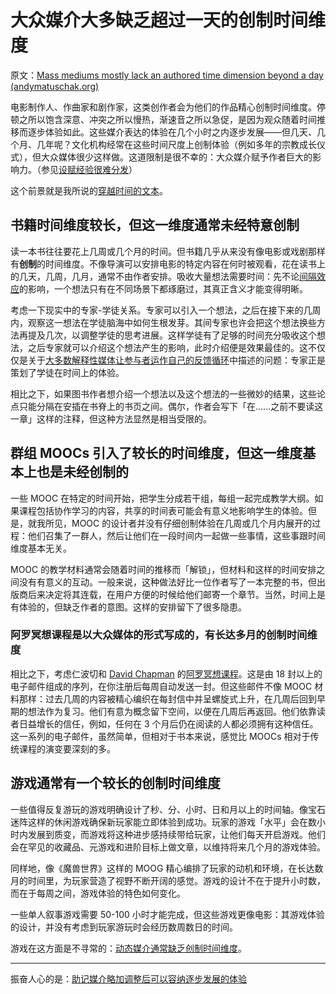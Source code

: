 # 大众媒介大多缺乏超过一天的创制时间维度

原文：[Mass mediums mostly lack an authored time dimension beyond a day (andymatuschak.org)](https://notes.andymatuschak.org/z7JZswHPm99BbpTnb7NcP9Rnp8Bs6jsM3zjdv)

电影制作人、作曲家和剧作家，这类创作者会为他们的作品精心创制时间维度。停顿之所以饱含深意、冲突之所以慢热，渐速音之所以急促，是因为观众随着时间推移而逐步体验如此。这些媒介表达的体验在几个小时之内逐步发展——但几天、几个月、几年呢？文化机构经常在这些时间尺度上创制体验（例如多年的宗教成长仪式），但大众媒体很少这样做。这道限制是很不幸的：大众媒介赋予作者巨大的影响力。（参见[设赋经验很难分发](https://notes.andymatuschak.org/z2K87JksHrc9UDQR2PoTxXeRNdJA1Wo9N8Au2)）

这个前景就是我所说的[穿越时间的文本](https://notes.andymatuschak.org/z73hGbYFm7bjV3yYwK29MvbBZEcwK6kWyduqV)。

## 书籍时间维度较长，但这一维度通常未经特意创制

读一本书往往要花上几周或几个月的时间。但书籍几乎从来没有像电影或戏剧那样有**创制**的时间维度。不像导演可以安排电影的特定内容在何时被观看，花在读书上的几天，几周，几月，通常不由作者安排。吸收大量想法需要时间：先不论[间隔效应](https://notes.andymatuschak.org/z5oCe7JTrkYfmb6SHE4n5HxisE7PdwS6nmXEw)的影响，一个想法只有在不同场景下都琢磨过，其真正含义才能变得明晰。

考虑一下现实中的专家-学徒关系。专家可以引入一个想法，之后在接下来的几周内，观察这一想法在学徒脑海中如何生根发芽。其间专家也许会把这个想法换些方法再提及几次，以调整学徒的思考进展。这样学徒有了足够的时间充分吸收这个想法，之后专家就可以介绍这个想法产生的影响，此时介绍便是效果最佳的。这不仅仅是关于[大多数解释性媒体让参与者运作自己的反馈循环](https://notes.andymatuschak.org/z6MLXiJ7vmVAxRxhanUJzDcBE6hhhV9oy6Ukc)中描述的问题：专家正是策划了学徒在时间上的体验。

相比之下，如果图书作者想介绍一个想法以及这个想法的一些微妙的结果，这些论点只能分隔在安插在书脊上的书页之间。偶尔，作者会写下「在......之前不要读这一章」这样的注释，但这种方法显然是相当受限的。

## 群组 MOOCs 引入了较长的时间维度，但这一维度基本上也是未经创制的

一些 MOOC 在特定的时间开始，把学生分成若干组，每组一起完成教学大纲。如果课程包括协作学习的内容，共享的时间表可能会有意义地影响学生的体验。但是，就我所见，MOOC 的设计者并没有仔细创制体验在几周或几个月内展开的过程：他们召集了一群人，然后让他们在一段时间内一起做一些事情，这些事跟时间维度基本无关。

MOOC 的教学材料通常会随着时间的推移而「解锁」，但材料和这样的时间安排之间没有有意义的互动。一般来说，这种做法好比一位作者写了一本完整的书，但出版商后来决定将其连载，在用户方便的时候给他们邮寄一个章节。当然，时间上是有体验的，但缺乏作者的意图。这样的安排留下了很多隐患。

### 阿罗冥想课程是以大众媒体的形式写成的，有长达多月的创制时间维度

相比之下，考虑仁波切和 [David Chapman](https://notes.andymatuschak.org/z29Uv6CnK2xSy3nivekQwMMXW2jwzd4yQWbN) 的[阿罗冥想课程](http://aromeditation.org/)。这是由 18 封以上的电子邮件组成的序列，在你注册后每周自动发送一封。但这些邮件不像 MOOC 材料那样：过去几周的内容被精心编织在每封信中并呈螺旋式上升，在几周后回到早期的想法作为复习。他们有意为概念留下空间，以便在几周后再返回。他们依靠读者日益增长的信任，例如，任何在 3 个月后仍在阅读的人都必须拥有这种信任。这一系列的电子邮件，虽然简单，但相对于书本来说，感觉比 MOOCs 相对于传统课程的演变要深刻的多。

## 游戏通常有一个较长的创制时间维度

一些值得反复游玩的游戏明确设计了秒、分、小时、日和月以上的时间轴。像宝石迷阵这样的休闲游戏确保新玩家能立即体验到成功。玩家的游戏「水平」会在数小时内发展到质变，而游戏将这种进步感持续带给玩家，让他们每天开启游戏。他们会在罕见的收藏品、元游戏和进阶目标上做文章，以维持将来几个月的游戏体验。

同样地，像《魔兽世界》这样的 MOOG 精心编排了玩家的动机和环境，在长达数月的时间里，为玩家营造了视野不断开阔的感觉。游戏的设计不在于提升小时数，而在于每周之间，游戏体验的特色如何变化。

一些单人叙事游戏需要 50-100 小时才能完成，但这些游戏更像电影：其游戏体验的设计，并没有考虑到玩家游玩时会经历数周数日的时间。

游戏在这方面是不寻常的：[动态媒介通常缺乏创制时间维度](https://notes.andymatuschak.org/z8aiVRywvJYDB9gvpCDxa4KUBcKr8R4geNAiJ)。

------

振奋人心的是：[助记媒介略加调整后可以容纳逐步发展的体验](https://notes.andymatuschak.org/zvzwYeFU3Au4Ya2uVh2k3BUu8udZB7NSrAdL)